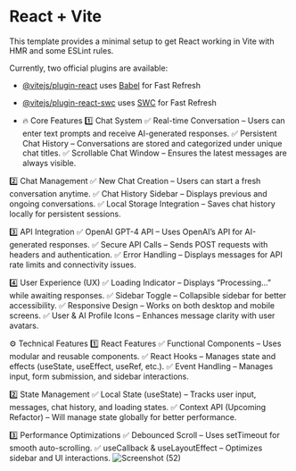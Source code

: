 # React + Vite

This template provides a minimal setup to get React working in Vite with HMR and some ESLint rules.

Currently, two official plugins are available:

- [@vitejs/plugin-react](https://github.com/vitejs/vite-plugin-react/blob/main/packages/plugin-react/README.md) uses [Babel](https://babeljs.io/) for Fast Refresh
- [@vitejs/plugin-react-swc](https://github.com/vitejs/vite-plugin-react-swc) uses [SWC](https://swc.rs/) for Fast Refresh

- 🔥 Core Features
1️⃣ Chat System
✅ Real-time Conversation – Users can enter text prompts and receive AI-generated responses.
✅ Persistent Chat History – Conversations are stored and categorized under unique chat titles.
✅ Scrollable Chat Window – Ensures the latest messages are always visible.

2️⃣ Chat Management
✅ New Chat Creation – Users can start a fresh conversation anytime.
✅ Chat History Sidebar – Displays previous and ongoing conversations.
✅ Local Storage Integration – Saves chat history locally for persistent sessions.

3️⃣ API Integration
✅ OpenAI GPT-4 API – Uses OpenAI’s API for AI-generated responses.
✅ Secure API Calls – Sends POST requests with headers and authentication.
✅ Error Handling – Displays messages for API rate limits and connectivity issues.

4️⃣ User Experience (UX)
✅ Loading Indicator – Displays “Processing…” while awaiting responses.
✅ Sidebar Toggle – Collapsible sidebar for better accessibility.
✅ Responsive Design – Works on both desktop and mobile screens.
✅ User & AI Profile Icons – Enhances message clarity with user avatars.

⚙️ Technical Features
1️⃣ React Features
✅ Functional Components – Uses modular and reusable components.
✅ React Hooks – Manages state and effects (useState, useEffect, useRef, etc.).
✅ Event Handling – Manages input, form submission, and sidebar interactions.

2️⃣ State Management
✅ Local State (useState) – Tracks user input, messages, chat history, and loading states.
✅ Context API (Upcoming Refactor) – Will manage state globally for better performance.

3️⃣ Performance Optimizations
✅ Debounced Scroll – Uses setTimeout for smooth auto-scrolling.
✅ useCallback & useLayoutEffect – Optimizes sidebar and UI interactions.
![Screenshot (52)](https://github.com/user-attachments/assets/c80a2d70-cadd-4a11-b7d2-539310314cc8)
